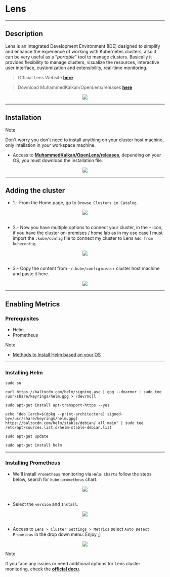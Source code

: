 # Lens
___
## Description
Lens is an Integrated Development Environment (IDE) designed to simplify and enhance the experience of working with Kubernetes clusters, also it can be very useful as a "_portable_" tool to manage clusters. Basically it provides flexibility to manage clusters, visualize the resources, interactive user interface, customization and extensibility, real-time monitoring.

> Official Lens Website [**here**](https://docs.k8slens.dev/getting-started/install-lens/#__tabbed_1_1) 

> Download MuhammedKalkan/OpenLens/releases  [**here**](https://github.com/MuhammedKalkan/OpenLens/releases)

<div align="center">
  <img src="assets/img_7.png">
</div>



___
## Installation

> [!NOTE]
> Don't worry you don't need to install anything on your cluster host machine, only intallation in your workspace machine. 

- Access to [**MuhammedKalkan/OpenLens/releases**](https://github.com/MuhammedKalkan/OpenLens/releases), depending on your OS, you must download the installation file.

<div align="center">
  <img src="assets/img.png">
</div>

___
## Adding the cluster

- 1.- From the Home page, go to `Browse Clusters in Catalog`.

<div align="center">
  <img src="assets/img_1.png">
</div>

<br>

- 2.- Now you have multiple options to connect your cluster, in the `+` icon, if you have the cluster on-premises / home lab as in my use case I must import the `.kube/config` file to connect my cluster to Lens `Add from kubeconfig`.

<div align="center">
  <img src="assets/img_2.png">
</div>

<br>

- 3.- Copy the content from `~/.kube/config` `master` cluster host machine and paste it here.

<div align="center">
  <img src="assets/img_3.png">
</div>

___
## Enabling Metrics
### Prerequisites
 
- Helm
- Prometheus

>[!NOTE]
> - [Methods to Install Helm based on your OS](https://helm.sh/docs/intro/install/)

___
### Installing Helm

```
sudo su
```

```
curl https://baltocdn.com/helm/signing.asc | gpg --dearmor | sudo tee /usr/share/keyrings/helm.gpg > /dev/null

sudo apt-get install apt-transport-https --yes
 
echo "deb [arch=$(dpkg --print-architecture) signed-by=/usr/share/keyrings/helm.gpg] https://baltocdn.com/helm/stable/debian/ all main" | sudo tee /etc/apt/sources.list.d/helm-stable-debian.list
 
sudo apt-get update

sudo apt-get install helm
```
___
### Installing Prometheus

- We'll install `Prometheus` monitoring via `Helm Charts` follow the steps below, search for `kube-prometheus` chart.

<div align="center">
  <img src="assets/img_4.png">
</div>

<br>

- Select the `version` and `Install`.

<div align="center">
  <img src="assets/img_5.png">
</div>

<br>

- Access to `Lens > Cluster Settings > Metrics` select `Auto Detect Prometeus` in the drop down menu. Enjoy ;)

<div align="center">
  <img src="assets/img_6.png">
</div>

>[!NOTE]
>If you face any issues or need additional options for Lens cluster monitoring, check the [**official docu**](https://docs.k8slens.dev/cluster/cluster-metrics/?h=metrics#__tabbed_1_1).
